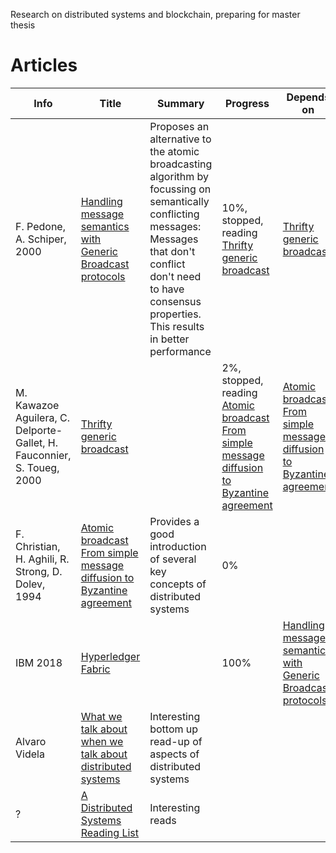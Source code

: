 Research on distributed systems and blockchain, preparing for master thesis

# Articles

Info | Title | Summary | Progress | Depends on
-------|-------|-------------------|---------|------------------
F. Pedone, A. Schiper, 2000 | [Handling message semantics with Generic Broadcast protocols](/articles/Handling%20message%20semantics%20with%20Generic%20Broadcast%20protocols.pdf) | Proposes an alternative to the atomic broadcasting algorithm by focussing on semantically conflicting messages: Messages that don't conflict don't need to have consensus properties. This results in better performance| 10%, stopped, reading [Thrifty generic broadcast](/articles/Thrifty%20generic%20broadcast.pdf) | [Thrifty generic broadcast](/articles/Thrifty%20generic%20broadcast.pdf)  |
M. Kawazoe Aguilera, C. Delporte-Gallet, H. Fauconnier, S. Toueg, 2000 | [Thrifty generic broadcast](/articles/Thrifty%20generic%20broadcast.pdf) | | 2%, stopped, reading [Atomic broadcast From simple message diffusion to Byzantine agreement](/articles/Atomic%20broadcast%20From%20simple%20message%20diffusion%20to%20Byzantine%20agreement.pdf)|  [Atomic broadcast From simple message diffusion to Byzantine agreement](/articles/Atomic%20broadcast%20From%20simple%20message%20diffusion%20to%20Byzantine%20agreement.pdf)    |
F. Christian, H. Aghili, R. Strong, D. Dolev, 1994 | [Atomic broadcast From simple message diffusion to Byzantine agreement](/articles/Atomic%20broadcast%20From%20simple%20message%20diffusion%20to%20Byzantine%20agreement.pdf) | Provides a good introduction of several key concepts of distributed systems | 0% |     |
IBM 2018 | [Hyperledger Fabric](/articles/Hyperledger%20Fabric.pdf) | | 100% | [Handling message semantics with Generic Broadcast protocols](/articles/Handling%20message%20semantics%20with%20Generic%20Broadcast%20protocols.pdf) |
Alvaro Videla | [What we talk about when we talk about distributed systems](http://alvaro-videla.com/2015/12/learning-about-distributed-systems.html) | Interesting bottom up read-up of aspects of distributed systems | | |
? | [A Distributed Systems Reading List](http://dancres.github.io/Pages/) | Interesting reads | | |

<!--stackedit_data:
eyJoaXN0b3J5IjpbLTIyODg0ODUyLC0yMDgxNDA3MjM2LDEyOD
k4MTI2MzIsLTE1NDU1OTgzNDJdfQ==
-->